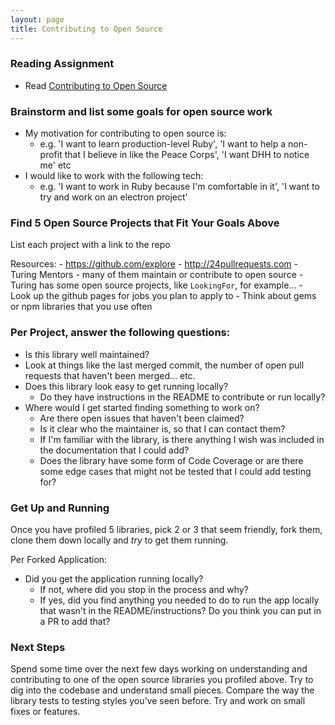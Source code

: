 ```yaml
---
layout: page
title: Contributing to Open Source
---
```


### Reading Assignment

- Read [Contributing to Open Source](https://gist.github.com/rrgayhart/72e5c2e4e0f0f50247bb)

### Brainstorm and list some goals for open source work
  - My motivation for contributing to open source is:
    - e.g. 'I want to learn production-level Ruby', 'I want to help a non-profit that I believe in like the Peace Corps', 'I want DHH to notice me' etc
  - I would like to work with the following tech:
    - e.g. 'I want to work in Ruby because I'm comfortable in it', 'I want to try and work on an electron project'

### Find 5 Open Source Projects that Fit Your Goals Above
  List each project with a link to the repo

  Resources:
    - https://github.com/explore
    - http://24pullrequests.com
    - Turing Mentors - many of them maintain or contribute to open source
    - Turing has some open source projects, like `LookingFor`, for example...
    - Look up the github pages for jobs you plan to apply to
    - Think about gems or npm libraries that you use often

### Per Project, answer the following questions:
  - Is this library well maintained?
   - Look at things like the last merged commit, the number of open pull requests that haven't been merged... etc.
 - Does this library look easy to get running locally?
   - Do they have instructions in the README to contribute or run locally?
 - Where would I get started finding something to work on?
   - Are there open issues that haven't been claimed?
   - Is it clear who the maintainer is, so that I can contact them?
   - If I'm familiar with the library, is there anything I wish was included in the documentation that I could add?
   - Does the library have some form of Code Coverage or are there some edge cases that might not be tested that I could add testing for?

### Get Up and Running

 Once you have profiled 5 libraries, pick 2 or 3 that seem friendly, fork them, clone them down locally and _try_ to get them running.

Per Forked Application:
  - Did you get the application running locally?
    - If not, where did you stop in the process and why?
    - If yes, did you find anything you needed to do to run the app locally that wasn't in the README/instructions? Do you think you can put in a PR to add that?

### Next Steps

Spend some time over the next few days working on understanding and contributing to one of the open source libraries you profiled above. Try to dig into the codebase and understand small pieces. Compare the way the library tests to testing styles you've seen before. Try and work on small fixes or features.
